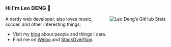 ### Hi I’m Leo DENG 👋

<img align="right" src="https://github-readme-stats.vercel.app/api?username=myst729&show_icons=true&icon_color=0366d6&bg_color=ffffff&hide_title=true&hide=contribs" alt="Leo Deng’s GitHub Stats"/>

A nerdy web developer, also loves music, soccer, and other interesting things.

- Visit my [blog](https://myst729.github.io/) about people and things I care.
- Find me on [Weibo](https://weibo.com/myst729) and [StackOverflow](https://stackoverflow.com/users/1032492).
